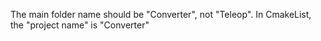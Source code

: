 The main folder name should be "Converter", not "Teleop". 
In CmakeList, the "project name" is "Converter" 

